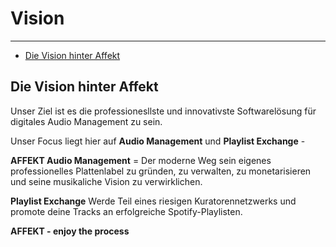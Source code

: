 # Vision

---

- [Die Vision hinter Affekt](#die-vision)

<a name="die-vision"></a>
## Die Vision hinter Affekt
Unser Ziel ist es die professionesllste und  innovativste Softwarelösung für digitales Audio Management zu sein. 

Unser Focus liegt hier auf **Audio Management** und **Playlist Exchange** - 

**AFFEKT Audio Management** = Der moderne Weg sein eigenes professionelles Plattenlabel zu gründen, zu verwalten, zu monetarisieren und seine musikaliche Vision zu verwirklichen.

**Playlist Exchange** Werde Teil eines riesigen Kuratorennetzwerks und promote deine Tracks an erfolgreiche Spotify-Playlisten.

**AFFEKT - enjoy the process**

